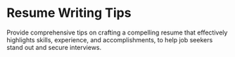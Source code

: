 # Resume Writing Tips

Provide comprehensive tips on crafting a compelling resume that effectively highlights skills, experience, and accomplishments, to help job seekers stand out and secure interviews.